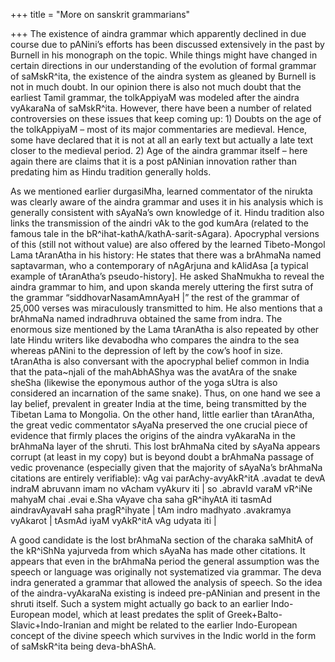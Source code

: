 +++
title = "More on sanskrit grammarians"

+++
The existence of aindra grammar which apparently declined in due course
due to pANini’s efforts has been discussed extensively in the past by
Burnell in his monograph on the topic. While things might have changed
in certain directions in our understanding of the evolution of formal
grammar of saMskR^ita, the existence of the aindra system as gleaned by
Burnell is not in much doubt. In our opinion there is also not much
doubt that the earliest Tamil grammar, the tolkAppiyaM was modeled after
the aindra vyAkaraNa of saMskR^ita. However, there have been a number of
related controversies on these issues that keep coming up: 1) Doubts on
the age of the tolkAppiyaM – most of its major commentaries are
medieval. Hence, some have declared that it is not at all an early text
but actually a late text closer to the medieval period. 2) Age of the
aindra grammar itself – here again there are claims that it is a post
pANinian innovation rather than predating him as Hindu tradition
generally holds.

As we mentioned earlier durgasiMha, learned commentator of the nirukta
was clearly aware of the aindra grammar and uses it in his analysis
which is generally consistent with sAyaNa’s own knowledge of it. Hindu
tradition also links the transmission of the aindri vAk to the god
kumAra (related to the famous tale in the
bR^ihat-kathA/kathA-sarit-sAgara). Apocryphal versions of this (still
not without value) are also offered by the learned Tibeto-Mongol Lama
tAranAtha in his history: He states that there was a brAhmaNa named
saptavarman, who a contemporary of nAgArjuna and kAlidAsa \[a typical
example of tAranAtha’s pseudo-history\]. He asked ShaNmukha to reveal
the aindra grammar to him, and upon skanda merely uttering the first
sutra of the grammar “siddhovarNasamAmnAyaH |” the rest of the grammar
of 25,000 verses was miraculously transmitted to him. He also mentions
that a brAhmaNa named indradhruva obtained the same from indra. The
enormous size mentioned by the Lama tAranAtha is also repeated by other
late Hindu writers like devabodha who compares the aindra to the sea
whereas pANini to the depression of left by the cow’s hoof in size.
tAranAtha is also conversant with the apocryphal belief common in India
that the pata\~njali of the mahAbhAShya was the avatAra of the snake
sheSha (likewise the eponymous author of the yoga sUtra is also
considered an incarnation of the same snake). Thus, on one hand we see a
lay belief, prevalent in greater India at the time, being transmitted by
the Tibetan Lama to Mongolia. On the other hand, little earlier than
tAranAtha, the great vedic commentator sAyaNa preserved the one crucial
piece of evidence that firmly places the origins of the aindra vyAkaraNa
in the brAhmaNa layer of the shruti. This lost brAhmaNa cited by sAyaNa
appears corrupt (at least in my copy) but is beyond doubt a brAhmaNa
passage of vedic provenance (especially given that the majority of
sAyaNa’s brAhmaNa citations are entirely verifiable): vAg vai
parAchy-avyAkR^itA .avadat te devA indraM abruvann imam no vAcham
vyAkurv iti | so .abravId varaM vR^iNe mahyaM chai .evai e.Sha vAyave
cha saha gR^ihyAtA iti tasmAd aindravAyavaH saha pragR^ihyate | tAm
indro madhyato .avakramya vyAkarot | tAsmAd iyaM vyAkR^itA vAg udyata
iti |

A good candidate is the lost brAhmaNa section of the charaka saMhitA of
the kR^iShNa yajurveda from which sAyaNa has made other citations. It
appears that even in the brAhmaNa period the general assumption was the
speech or language was originally not systematized via grammar. The deva
indra generated a grammar that allowed the analysis of speech. So the
idea of the aindra-vyAkaraNa existing is indeed pre-pANinian and present
in the shruti itself. Such a system might actually go back to an earlier
Indo-European model, which at least predates the split of
Greek+Balto-Slavic+Indo-Iranian and might be related to the earlier
Indo-European concept of the divine speech which survives in the Indic
world in the form of saMskR^ita being deva-bhAShA.
